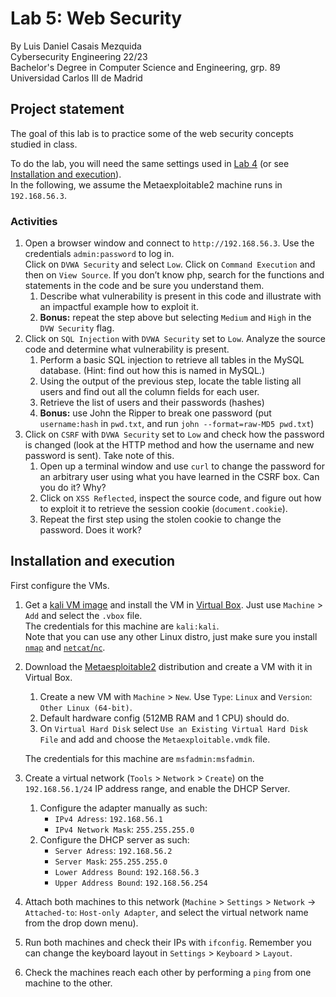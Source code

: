 # Lab 5: Web Security
By Luis Daniel Casais Mezquida  
Cybersecurity Engineering 22/23  
Bachelor's Degree in Computer Science and Engineering, grp. 89  
Universidad Carlos III de Madrid

## Project statement
The goal of this lab is to practice some of the web security concepts studied in class.  

To do the lab, you will need the same settings used in [Lab 4](https://github.com/ldcas-uc3m/CE-Lab4) (or see [Installation and execution](#installation-and-execution)).  
In the following, we assume the Metaexploitable2 machine runs in `192.168.56.3`.

### Activities
1. Open a browser window and connect to `http://192.168.56.3`. Use the credentials `admin:password` to log in.  
Click on `DVWA Security` and select `Low`. Click on `Command Execution` and then on `View Source`. If you don’t know php, search for the functions and statements in the code and be sure you understand them.
    1. Describe what vulnerability is present in this code and illustrate with an impactful example how to exploit it.
    2. **Bonus:** repeat the step above but selecting `Medium` and `High` in the `DVW Security` flag.
2. Click on `SQL Injection` with `DVWA Security` set to `Low`. Analyze the source code and determine what vulnerability is present.
    1. Perform a basic SQL injection to retrieve all tables in the MySQL database. (Hint: find out how this is named in MySQL.)
    2. Using the output of the previous step, locate the table listing all users and find out all the column fields for each user.
    3. Retrieve the list of users and their passwords (hashes)
    4. **Bonus:** use John the Ripper to break one password (put `username:hash` in `pwd.txt`, and run `john --format=raw-MD5 pwd.txt`)
3. Click on `CSRF` with `DVWA Security` set to `Low` and check how the password is changed (look at the HTTP method and how the username and new password is sent). Take note of this.
    1. Open up a terminal window and use `curl` to change the password for an arbitrary user using what you have learned in the CSRF box. Can you do it? Why?
    2. Click on `XSS Reflected`, inspect the source code, and figure out how to exploit it to retrieve the session cookie (`document.cookie`).
    3. Repeat the first step using the stolen cookie to change the password. Does it work?


## Installation and execution

First configure the VMs.

1. Get a [kali VM image](https://www.kali.org/get-kali/#kali-virtual-machines) and install the VM in [Virtual Box](https://www.virtualbox.org/). Just use `Machine` > `Add` and select the `.vbox` file.  
The credentials for this machine are `kali:kali`.  
Note that you can use any other Linux distro, just make sure you install [`nmap`](https://nmap.org/) and [`netcat`/`nc`](https://netcat.sourceforge.net/).
2. Download the [Metaesploitable2](https://sourceforge.net/projects/metasploitable/) distribution and create a VM with it in Virtual Box.
    1. Create a new VM with `Machine` > `New`. Use `Type`: `Linux` and `Version`: `Other Linux (64-bit)`.
    2. Default hardware config (512MB RAM and 1 CPU) should do.
    3. On `Virtual Hard Disk` select `Use an Existing Virtual Hard Disk File` and add and choose the `Metaexploitable.vmdk` file.

    The credentials for this machine are `msfadmin:msfadmin`.
3. Create a virtual network (`Tools` > `Network` > `Create`) on the `192.168.56.1/24` IP address range, and enable the DHCP Server.  
    1. Configure the adapter manually as such:
        - `IPv4 Adress`: `192.168.56.1`
        - `IPv4 Network Mask`: `255.255.255.0`
    2. Configure the DHCP server as such:
        - `Server Adress`: `192.168.56.2`
        - `Server Mask`: `255.255.255.0`
        - `Lower Address Bound`: `192.168.56.3`
        - `Upper Address Bound`: `192.168.56.254`

4. Attach both machines to this network (`Machine` > `Settings` > `Network` → `Attached-to`: `Host-only Adapter`, and select the virtual network name from the drop down menu).
5. Run both machines and check their IPs with `ifconfig`. Remember you can change the keyboard layout in `Settings` > `Keyboard` > `Layout`.
6. Check the machines reach each other by performing a `ping` from one machine to the other.
